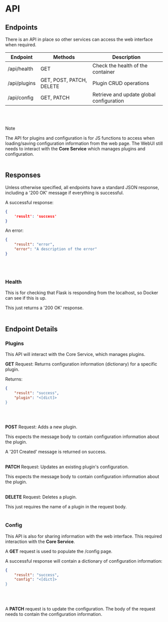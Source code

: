 # API
## Endpoints

There is an API in place so other services can access the web interface when required.

| Endpoint           | Methods                  | Description                                    |
| ------------------ | ------------------------ | ---------------------------------------------- |
| /api/health        | GET                      | Check the health of the container              |
| /api/plugins       | GET, POST, PATCH, DELETE | Plugin CRUD operations                         |
| /api/config        | GET, PATCH               | Retrieve and update global configuration       |
</br></br>

> [!NOTE]  
> The API for plugins and configuration is for JS functions to access when loading/saving configuration information from the web page.
> The WebUI still needs to interact with the **Core Service** which manages plugins and configuration.
</br></br>


## Responses

Unless otherwise specified, all endpoints have a standard JSON response, including a '200 OK' message if everything is successful.

A successful response:
```json
{
    'result': 'success'
}
```

An error:
```json
{
    "result": "error",
    "error": "A description of the error"
}
```
</br></br>


### Health

This is for checking that Flask is responding from the localhost, so Docker can see if this is up.

This just returns a '200 OK' response.
</br></br>


## Endpoint Details
### Plugins

This API will interact with the Core Service, which manages plugins.

**GET** Request: Returns configuration information (dictionary) for a specific plugin.

Returns:
```JSON
{
    "result": "success",
    "plugin": "<[dict]>
}
```
</br></br>


**POST** Request: Adds a new plugin.

This expects the message body to contain configuration information about the plugin.

A '201 Created' message is returned on success.
</br></br>


**PATCH** Request: Updates an existing plugin's configuration.

This expects the message body to contain configuration information about the plugin.
</br></br>


**DELETE** Request: Deletes a plugin.

This just requires the name of a plugin in the request body.
</br></br>


### Config

This API is also for sharing information with the web interface. This required interaction with the **Core Service**.


A **GET** request is used to populate the /config page.

A successful response will contain a dictionary of configuration information:
```JSON
{
    "result": "success",
    "config": "<[dict]>
}
```
</br></br>


A **PATCH** request is to update the configuration. The body of the request needs to contain the configuration information.

